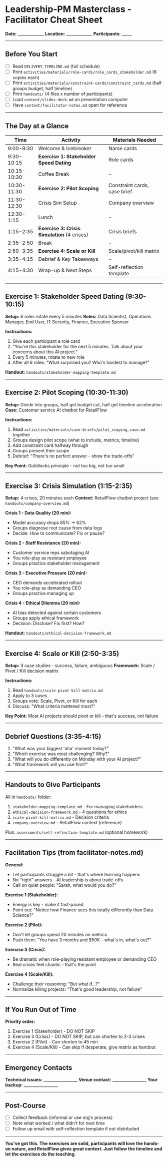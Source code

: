 # Leadership-PM Masterclass - Facilitator Cheat Sheet

**Date:** _____________  **Location:** _____________  **Participants:** _____

---

## Before You Start

- [ ] Read `DELIVERY_TIMELINE.md` (full schedule)
- [ ] Print `activities/materials/role-cards/role_cards_stakeholder.md` (6 copies each)
- [ ] Print `activities/materials/constraint-cards/constraint_cards.md` (half groups budget, half timeline)
- [ ] Print `handouts/` (4 files x number of participants)
- [ ] Load `content/slides-deck.md` on presentation computer
- [ ] Have `content/facilitator-notes.md` open for reference

---

## The Day at a Glance

| Time | Activity | Materials Needed |
|------|----------|------------------|
| 9:00-9:30 | Welcome & Icebreaker | Name cards |
| 9:30-10:15 | **Exercise 1: Stakeholder Speed Dating** | Role cards |
| 10:15-10:30 | Coffee Break | - |
| 10:30-11:30 | **Exercise 2: Pilot Scoping** | Constraint cards, case brief |
| 11:30-12:30 | Crisis Sim Setup | Company overview |
| 12:30-1:15 | Lunch | - |
| 1:15-2:35 | **Exercise 3: Crisis Simulation** (4 crises) | Crisis briefs |
| 2:35-2:50 | Break | - |
| 2:50-3:35 | **Exercise 4: Scale or Kill** | Scale/pivot/kill matrix |
| 3:35-4:15 | Debrief & Key Takeaways | - |
| 4:15-4:30 | Wrap-up & Next Steps | Self-reflection template |

---

## Exercise 1: Stakeholder Speed Dating (9:30-10:15)

**Setup:** 6 roles rotate every 5 minutes
**Roles:** Data Scientist, Operations Manager, End User, IT Security, Finance, Executive Sponsor

**Instructions:**
1. Give each participant a role card
2. "You're this stakeholder for the next 5 minutes. Talk about your concerns about this AI project."
3. Every 5 minutes, rotate to new role
4. After all 6 roles: "What surprised you? Who's hardest to manage?"

**Handout:** `handouts/stakeholder-mapping-template.md`

---

## Exercise 2: Pilot Scoping (10:30-11:30)

**Setup:** Divide into groups, half get budget cut, half get timeline acceleration
**Case:** Customer service AI chatbot for RetailFlow

**Instructions:**
1. Read `activities/materials/case-briefs/pilot_scoping_case.md` together
2. Groups design pilot scope (what to include, metrics, timeline)
3. Add constraint card halfway through
4. Groups present their scope
5. Debrief: "There's no perfect answer - show the trade-offs"

**Key Point:** Goldilocks principle - not too big, not too small

---

## Exercise 3: Crisis Simulation (1:15-2:35)

**Setup:** 4 crises, 20 minutes each
**Context:** RetailFlow chatbot project (see `handouts/company-overview.md`)

**Crisis 1 - Data Quality (20 min):**
- Model accuracy drops 85% → 62%
- Groups diagnose root cause from data logs
- Decide: How to communicate? Fix or pause?

**Crisis 2 - Staff Resistance (20 min):**
- Customer service reps sabotaging AI
- You role-play as resistant employee
- Groups practice stakeholder management

**Crisis 3 - Executive Pressure (20 min):**
- CEO demands accelerated rollout
- You role-play as demanding CEO
- Groups practice managing up

**Crisis 4 - Ethical Dilemma (20 min):**
- AI bias detected against certain customers
- Groups apply ethical framework
- Decision: Disclose? Fix first? How?

**Handout:** `handouts/ethical-decision-framework.md`

---

## Exercise 4: Scale or Kill (2:50-3:35)

**Setup:** 3 case studies - success, failure, ambiguous
**Framework:** Scale / Pivot / Kill decision matrix

**Instructions:**
1. Read `handouts/scale-pivot-kill-matrix.md`
2. Apply to 3 cases
3. Groups vote: Scale, Pivot, or Kill for each
4. Discuss: "What criteria mattered most?"

**Key Point:** Most AI projects should pivot or kill - that's success, not failure

---

## Debrief Questions (3:35-4:15)

1. "What was your biggest 'aha' moment today?"
2. "Which exercise was most challenging? Why?"
3. "What will you do differently on Monday with your AI project?"
4. "What framework will you use first?"

---

## Handouts to Give Participants

All in `handouts/` folder:
1. `stakeholder-mapping-template.md` - For managing stakeholders
2. `ethical-decision-framework.md` - 4 questions for ethics
3. `scale-pivot-kill-matrix.md` - Decision criteria
4. `company-overview.md` - RetailFlow context (reference)

Plus: `assessments/self-reflection-template.md` (optional homework)

---

## Facilitation Tips (from facilitator-notes.md)

**General:**
- Let participants struggle a bit - that's where learning happens
- No "right" answers - AI leadership is about trade-offs
- Call on quiet people: "Sarah, what would you do?"

**Exercise 1 (Stakeholder):**
- Energy is key - make it fast-paced
- Point out: "Notice how Finance sees this totally differently than Data Science?"

**Exercise 2 (Pilot):**
- Don't let groups spend 20 minutes on metrics
- Push them: "You have 3 months and $50K - what's in, what's out?"

**Exercise 3 (Crisis):**
- Be dramatic when role-playing resistant employee or demanding CEO
- Real crises feel chaotic - that's the point

**Exercise 4 (Scale/Kill):**
- Challenge their reasoning: "But what if...?"
- Normalize killing projects: "That's good leadership, not failure"

---

## If You Run Out of Time

**Priority order:**
1. Exercise 1 (Stakeholder) - DO NOT SKIP
2. Exercise 3 (Crisis) - DO NOT SKIP, but can shorten to 2-3 crises
3. Exercise 2 (Pilot) - Can shorten to 45 min
4. Exercise 4 (Scale/Kill) - Can skip if desperate, give matrix as handout

---

## Emergency Contacts

**Technical issues:** _________________
**Venue contact:** _________________
**Your backup:** _________________

---

## Post-Course

- [ ] Collect feedback (informal or use org's process)
- [ ] Note what worked / what didn't for next time
- [ ] Follow up email with self-reflection template if not distributed

---

**You've got this. The exercises are solid, participants will love the hands-on nature, and RetailFlow gives great context. Just follow the timeline and let the exercises do the teaching.**
